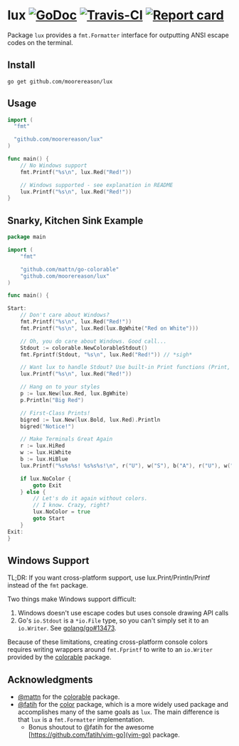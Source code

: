 # lux [![GoDoc](https://godoc.org/github.com/moorereason/lux?status.svg)](http://godoc.org/github.com/moorereason/lux) [![Travis-CI](https://travis-ci.org/moorereason/lux.svg)](https://travis-ci.org/moorereason/lux) [![Report card](https://goreportcard.com/badge/github.com/moorereason/lux)](https://goreportcard.com/report/github.com/moorereason/lux)

Package `lux` provides a `fmt.Formatter` interface for outputting ANSI escape codes on the terminal.

## Install

```text
go get github.com/moorereason/lux
```

## Usage

```go
import (
  "fmt"

  "github.com/moorereason/lux"
)

func main() {
	// No Windows support
	fmt.Printf("%s\n", lux.Red("Red!"))

	// Windows supported - see explanation in README
	lux.Printf("%s\n", lux.Red("Red!"))
}
```

## Snarky, Kitchen Sink Example

```go
package main

import (
	"fmt"

	"github.com/mattn/go-colorable"
	"github.com/moorereason/lux"
)

func main() {

Start:
	// Don't care about Windows?
	fmt.Printf("%s\n", lux.Red("Red!"))
	fmt.Printf("%s\n", lux.Red(lux.BgWhite("Red on White")))

	// Oh, you do care about Windows. Good call...
	Stdout := colorable.NewColorableStdout()
	fmt.Fprintf(Stdout, "%s\n", lux.Red("Red!")) // *sigh*

	// Want lux to handle Stdout? Use built-in Print functions (Print, Println, Printf)
	lux.Printf("%s\n", lux.Red("Red!"))

	// Hang on to your styles
	p := lux.New(lux.Red, lux.BgWhite)
	p.Println("Big Red")

	// First-Class Prints!
	bigred := lux.New(lux.Bold, lux.Red).Println
	bigred("Notice!")

	// Make Terminals Great Again
	r := lux.HiRed
	w := lux.HiWhite
	b := lux.HiBlue
	lux.Printf("%s%s%s! %s%s%s!\n", r("U"), w("S"), b("A"), r("U"), w("S"), b("A"))

	if lux.NoColor {
		goto Exit
	} else {
		// Let's do it again without colors.
		// I know. Crazy, right?
		lux.NoColor = true
		goto Start
	}
Exit:
}
```

## Windows Support

TL;DR: If you want cross-platform support, use lux.Print/Println/Printf instead
of the `fmt` package.

Two things make Windows support difficult:

1. Windows doesn't use escape codes but uses console drawing API calls
2. Go's `io.Stdout` is a `*io.File` type, so you can't simply set it to an
   `io.Writer`. See [golang/go#13473](https://github.com/golang/go/issues/13473).

Because of these limitations, creating cross-platform console colors requires
writing wrappers around `fmt.Fprintf` to write to an `io.Writer` provided by
the [colorable](https://github.com/mattn/go-colorable) package.

## Acknowledgments

- [@mattn](https://github.com/mattn) for the [colorable](https://github.com/mattn/go-colorable) package.
- [@fatih](https://github.com/fatih) for the [color](https://github.com/fatih/color) package,
  which is a more widely used package and accomplishes many of the same goals as `lux`.
  The main difference is that `lux` is a `fmt.Formatter` implementation.
    - Bonus shoutout to @fatih for the awesome [https://github.com/fatih/vim-go](vim-go) package.

